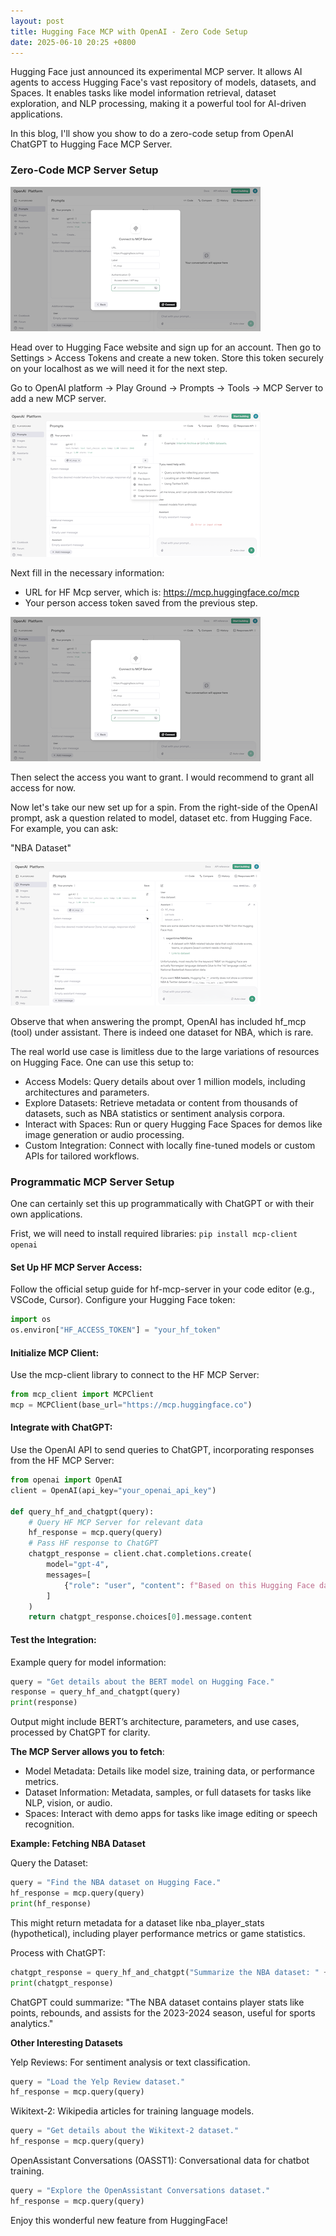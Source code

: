 ```yaml
---
layout: post
title: Hugging Face MCP with OpenAI - Zero Code Setup
date: 2025-06-10 20:25 +0800
---
```


Hugging Face just announced its experimental MCP server.  It allows AI agents to access Hugging Face's vast repository of models, datasets, and Spaces. It enables tasks like model information retrieval, dataset exploration, and NLP processing, making it a powerful tool for AI-driven applications.

In this blog, I'll show you show to do a zero-code setup from OpenAI ChatGPT to Hugging Face MCP Server.

### Zero-Code MCP Server Setup

![hf-mcp-server-token](/assets/images/uploads/hf-mcp/hf-mcp-openai-connect.png)

Head over to Hugging Face website and sign up for an account.  Then go to Settings > Access Tokens and create a new token.  Store this token securely on your localhost as we will need it for the next step.

Go to OpenAI platform -> Play Ground -> Prompts -> Tools -> MCP Server to add a new MCP server.

![hf-mcp-openai-mcp](/assets/images/uploads/hf-mcp/hf-mcp-openai-mcp.png)

Next fill in the necessary information:
- URL for HF Mcp server, which is: https://mcp.huggingface.co/mcp
- Your person access token saved from the previous step.

![hf-mcp-openai-connect](/assets/images/uploads/hf-mcp/hf-mcp-openai-connect.png)

Then select the access you want to grant.  I would recommend to grant all access for now.

Now let's take our new set up for a spin.  From the right-side of the OpenAI prompt, ask a question related to model, dataset etc. from Hugging Face.  For example, you can ask:

"NBA Dataset"

![hf-mcp-openai-prompt](/assets/images/uploads/hf-mcp/hf-mcp-openai-prompt.png)


Observe that when answering the prompt, OpenAI has included hf_mcp (tool) under assistant.  There is indeed one dataset for NBA, which is rare.

The real world use case is limitless due to the large variations of resources on Hugging Face.  One can use this setup to:
- Access Models: Query details about over 1 million models, including architectures and parameters.
- Explore Datasets: Retrieve metadata or content from thousands of datasets, such as NBA statistics or sentiment analysis corpora.
- Interact with Spaces: Run or query Hugging Face Spaces for demos like image generation or audio processing.
- Custom Integration: Connect with locally fine-tuned models or custom APIs for tailored workflows.

### Programmatic MCP Server Setup

One can certainly set this up programmatically with ChatGPT or with their own applications.

Frist, we will need to install required libraries:
`pip install mcp-client openai`

#### Set Up HF MCP Server Access:

Follow the official setup guide for hf-mcp-server in your code editor (e.g., VSCode, Cursor).
Configure your Hugging Face token:

```python
import os
os.environ["HF_ACCESS_TOKEN"] = "your_hf_token"
```

#### Initialize MCP Client:

Use the mcp-client library to connect to the HF MCP Server:

```python
from mcp_client import MCPClient
mcp = MCPClient(base_url="https://mcp.huggingface.co")
```

#### Integrate with ChatGPT:

Use the OpenAI API to send queries to ChatGPT, incorporating responses from the HF MCP Server:

```python
from openai import OpenAI
client = OpenAI(api_key="your_openai_api_key")

def query_hf_and_chatgpt(query):
    # Query HF MCP Server for relevant data
    hf_response = mcp.query(query)
    # Pass HF response to ChatGPT
    chatgpt_response = client.chat.completions.create(
        model="gpt-4",
        messages=[
            {"role": "user", "content": f"Based on this Hugging Face data: {hf_response}, answer: {query}"}
        ]
    )
    return chatgpt_response.choices[0].message.content
```

#### Test the Integration:

Example query for model information:

```python
query = "Get details about the BERT model on Hugging Face."
response = query_hf_and_chatgpt(query)
print(response)
```

Output might include BERT’s architecture, parameters, and use cases, processed by ChatGPT for clarity.


**The MCP Server allows you to fetch**:

- Model Metadata: Details like model size, training data, or performance metrics.
- Dataset Information: Metadata, samples, or full datasets for tasks like NLP, vision, or audio.
- Spaces: Interact with demo apps for tasks like image editing or speech recognition.

**Example: Fetching NBA Dataset**

Query the Dataset:

```python
query = "Find the NBA dataset on Hugging Face."
hf_response = mcp.query(query)
print(hf_response)
```

This might return metadata for a dataset like nba_player_stats (hypothetical), including player performance metrics or game statistics.


Process with ChatGPT:
```python
chatgpt_response = query_hf_and_chatgpt("Summarize the NBA dataset: " + str(hf_response))
print(chatgpt_response)
```

ChatGPT could summarize: "The NBA dataset contains player stats like points, rebounds, and assists for the 2023-2024 season, useful for sports analytics."



**Other Interesting Datasets**

Yelp Reviews: For sentiment analysis or text classification.
```python
query = "Load the Yelp Review dataset."
hf_response = mcp.query(query)
```

Wikitext-2: Wikipedia articles for training language models.

```python
query = "Get details about the Wikitext-2 dataset."
hf_response = mcp.query(query)
```

OpenAssistant Conversations (OASST1): Conversational data for chatbot training.

```python
query = "Explore the OpenAssistant Conversations dataset."
hf_response = mcp.query(query)
```

Enjoy this wonderful new feature from HuggingFace!